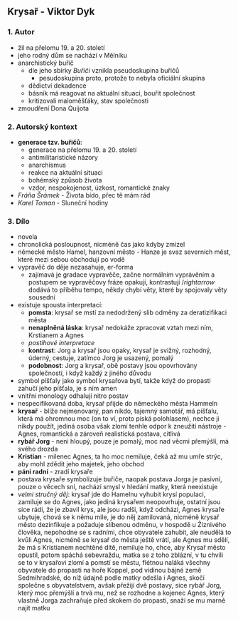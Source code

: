 ## Krysař - Viktor Dyk

### 1. Autor

- žil na přelomu 19. a 20. století
- jeho rodný dům se nachází v Mělníku
- anarchistický buřič
	- dle jeho sbírky *Buřiči* vznikla pseudoskupina buřičů
		- pesudoskupina proto, protože to nebyla oficiální skupina
	- dědictví dekadence
	- básník má reagovat na aktuální situaci, bouřit společnost
	- kritizovali maloměšťáky, stav společnosti
- zmoudření Dona Quijota

### 2. Autorský kontext

- **generace tzv. buřičů**:
	- generace na přelomu 19. a 20. století
	- antimilitaristické názory
	- anarchismus
	- reakce na aktuální situaci
	- bohémský způsob života
	- vzdor, nespokojenost, úzkost, romantické znaky
- *Fráňa Šrámek* - Života bído, přec tě mám rád
- *Karel Toman* - Sluneční hodiny

### 3. Dílo

- novela
- chronolická posloupnost, nicméně čas jako kdyby zmizel
- německé město Hamel, hanzovní město - Hanze je svaz severních měst, které mezi sebou obchodují po vodě
- vypravěč do děje nezasahuje, er-forma
	- zajímavá je gradace vypravěče, začne normálním vyprávěním a postupem se vypravěčovy fráze opakují, kontrastují $/rightarrow$ dodává to příběhu tempo, někdy chybí věty, které by spojovaly věty sousední
- existuje spousta interpretací:
	- **pomsta**: krysař se mstí za nedodržený slib odměny za deratizifikaci města
	- **nenaplněná láska**: krysař nedokáže zpracovat vztah mezi ním, Krstianem a Agnes
	- *postihové interpretace*
	- **kontrast**: Jorg a krysař jsou opaky, krysař je svižný, rozhodný, úderný, cestuje, zatímco Jorg je usazený, pomalý
	- **podobnost**: Jorg a krysař, obě postavy jsou opovrhovány společností, i když každý z jiného důvodu
- symbol píšťaly jako symbol krysařova bytí, takže když do propasti zahučí jeho píšťala, je s ním amen
- vnitřní monology odhalují nitro postav
- nespecifikovaná doba, krysař přijde do německého města Hammeln
- **krysař** - blíže nejmenovaný, pan nikdo, tajemný samotář, má píšťalu, která má ohromnou moc (on to ví, proto píská polohlasem), nechce ji nikdy použít, jediná osoba však zlomí tenhle odpor k zneužití nástroje - Agnes, romantická a zároveň realistická postava, citlivá
- **rybář Jorg** - neni hloupý, pouze je pomalý, moc nad věcmi přemýšlí, má svého drozda
- **Kristian** - milenec Agnes, ta ho moc nemiluje, čeká až mu umře strýc, aby mohl zdědit jeho majetek, jeho obchod
- **páni radní** - zradí krysaře
- postava krysaře symbolizuje buřiče, naopak postava Jorga je pasivní, pouze o věcech sní, nachází smysl v hledání matky, která neexistuje
- *velmi stručný děj*: krysař jde do Hamelnu vyhubit krysí populaci, zamiluje se do Agnes, jako jediná krysařem neopovrhuje, ostatní jsou sice rádi, že je zbavil krys, ale jsou radši, když odchází, Agnes krysaře ubytuje, chová se k němu mile, je do něj zamilovaná, nicméně krysař město dezinfikuje a požaduje slíbenou odměnu, v hospodě u Žíznivého člověka, nepohodne se s radními, chce obyvatele zahubit, ale neudělá to kvůli Agnes, nicméně se krysař do města ještě vrátí, ale Agnes mu sdělí, že má s Kristianem nechtěné dítě, nemiluje ho, chce, aby Krysař město opustil, potom spáchá sebevraždu, matka se z toho zblázní, v tu chvíli se to v krysařovi zlomí a pomstí se městu, flétnou naláká všechny obyvatele do propasti na hoře Koppel, pod vidinou bájné země Sedmihradské, do níž údajně podle matky odešla i Agnes, skočí společne s obyvatelstvem, avšak přežijí dvě postavy, sice rybář Jorg, který moc přemýšlí a trvá mu, než se rozhodne a kojenec Agnes, který vlastně Jorga zachraňuje před skokem do propasti, snaží se mu marně najít matku


